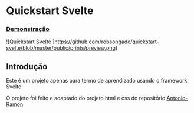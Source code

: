 
# Quickstart Svelte
### [Demonstração](https://quickstart-svelte.robsongomes.com.br/)

  

![Quickstart Svelte ]https://github.com/robsongade/quickstart-svelte/blob/master/public/prints/preview.png)

  

## Introdução

Este é um projeto apenas para termo de aprendizado usando o framework Svelte
  

O projeto foi feito e adaptado do projeto html e css do repositório [Antonio-Ramon ](https://github.com/Antonio-Ramon/portfolio)

  
